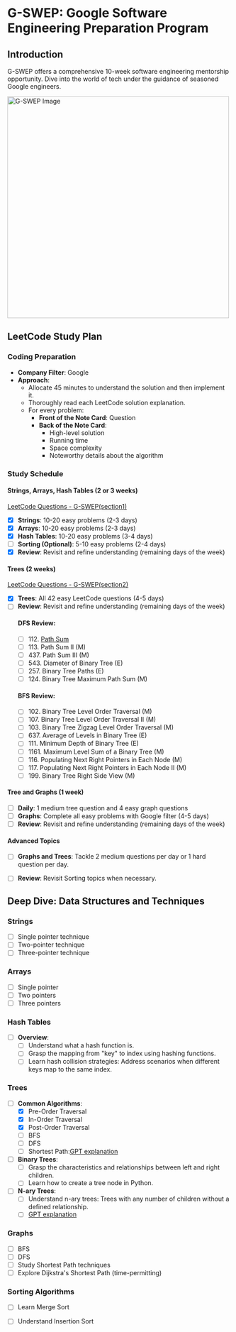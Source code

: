 # G-SWEP: Google Software Engineering Preparation Program

## Introduction

G-SWEP offers a comprehensive 10-week software engineering mentorship opportunity. Dive into the world of tech under the guidance of seasoned Google engineers. 

<img src="https://github.com/sheisol310/G-SWEP/assets/71618073/13b1682a-4a89-4fbf-b3a2-df0ebfbf2269" width="500" alt="G-SWEP Image">

## LeetCode Study Plan

### Coding Preparation

- **Company Filter**: Google
- **Approach**:
  - Allocate 45 minutes to understand the solution and then implement it.
  - Thoroughly read each LeetCode solution explanation.
  - For every problem:
    - **Front of the Note Card**: Question
    - **Back of the Note Card**:
      - High-level solution
      - Running time
      - Space complexity
      - Noteworthy details about the algorithm

### Study Schedule

#### Strings, Arrays, Hash Tables (2 or 3 weeks)
[LeetCode Questions - G-SWEP(section1)](https://leetcode.com/list/rdzm2pfs)
- [X] **Strings**: 10-20 easy problems (2-3 days)
- [X] **Arrays**: 10-20 easy problems (2-3 days)
- [X] **Hash Tables**: 10-20 easy problems (3-4 days)
- [ ] **Sorting (Optional)**: 5-10 easy problems (2-4 days)
- [X] **Review**: Revisit and refine understanding (remaining days of the week)

#### Trees (2 weeks)
[LeetCode Questions - G-SWEP(section2)](https://leetcode.com/list/ru0s7sh3)
- [X] **Trees**: All 42 easy LeetCode questions (4-5 days)
- [ ] **Review**: Revisit and refine understanding (remaining days of the week)
  #### DFS Review:
  - [ ] 112. [Path Sum](https://leetcode.com/problems/path-sum/)
  - [ ] 113. Path Sum II (M)
  - [ ] 437. Path Sum III (M)
  - [ ] 543. Diameter of Binary Tree (E)
  - [ ] 257. Binary Tree Paths (E)
  - [ ] 124. Binary Tree Maximum Path Sum (M)
  #### BFS Review:
  - [ ] 102. Binary Tree Level Order Traversal (M)
  - [ ] 107. Binary Tree Level Order Traversal II (M)
  - [ ] 103. Binary Tree Zigzag Level Order Traversal (M)
  - [ ] 637. Average of Levels in Binary Tree (E)
  - [ ] 111. Minimum Depth of Binary Tree (E)
  - [ ] 1161. Maximum Level Sum of a Binary Tree (M)
  - [ ] 116. Populating Next Right Pointers in Each Node (M)
  - [ ] 117. Populating Next Right Pointers in Each Node II (M)
  - [ ] 199. Binary Tree Right Side View (M)
  
#### Tree and Graphs (1 week)
- [ ] **Daily**: 1 medium tree question and 4 easy graph questions
- [ ] **Graphs**: Complete all easy problems with Google filter (4-5 days)
- [ ] **Review**: Revisit and refine understanding (remaining days of the week)

#### Advanced Topics
- [ ] **Graphs and Trees**: Tackle 2 medium questions per day or 1 hard question per day.
- [ ] **Review**: Revisit Sorting topics when necessary.


## Deep Dive: Data Structures and Techniques

### Strings
- [ ] Single pointer technique
- [ ] Two-pointer technique
- [ ] Three-pointer technique

### Arrays
- [ ] Single pointer
- [ ] Two pointers
- [ ] Three pointers

### Hash Tables
- [ ] **Overview**:
  - [ ] Understand what a hash function is.
  - [ ] Grasp the mapping from "key" to index using hashing functions.
  - [ ] Learn hash collision strategies: Address scenarios when different keys map to the same index.

### Trees
- [ ] **Common Algorithms**:
  - [X] Pre-Order Traversal 
  - [X] In-Order Traversal 
  - [X] Post-Order Traversal
  - [ ] BFS
  - [ ] DFS
  - [ ] Shortest Path:[GPT explanation](https://chat.openai.com/share/e7ed17f6-1852-4475-9605-2ff91759554c)
- [ ] **Binary Trees**:
  - [ ] Grasp the characteristics and relationships between left and right children.
  - [ ] Learn how to create a tree node in Python.
- [ ] **N-ary Trees**:
  - [ ] Understand n-ary trees: Trees with any number of children without a defined relationship.
  - [ ] [GPT explanation](https://chat.openai.com/share/e1e8f94a-c67e-4902-9ff1-08e6ed823245)

### Graphs
- [ ] BFS
- [ ] DFS
- [ ] Study Shortest Path techniques
- [ ] Explore Dijkstra's Shortest Path (time-permitting)

### Sorting Algorithms
- [ ] Learn Merge Sort
- [ ] Understand Insertion Sort


